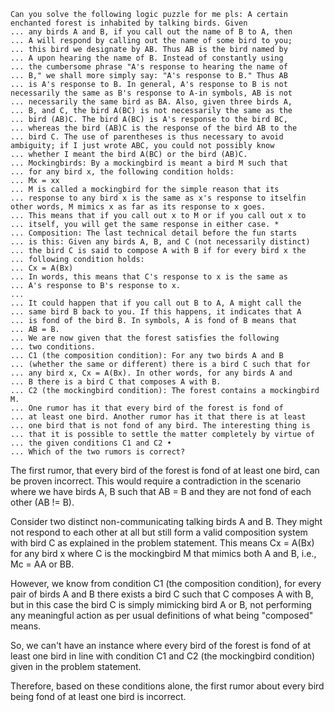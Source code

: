 
```
Can you solve the following logic puzzle for me pls: A certain enchanted forest is inhabited by talking birds. Given
... any birds A and B, if you call out the name of B to A, then
... A will respond by calling out the name of some bird to you;
... this bird we designate by AB. Thus AB is the bird named by
... A upon hearing the name of B. Instead of constantly using
... the cumbersome phrase "A's response to hearing the name of
... B," we shall more simply say: "A's response to B." Thus AB
... is A's response to B. In general, A's response to B is not necessarily the same as B's response to A-in symbols, AB is not
... necessarily the same bird as BA. Also, given three birds A,
... B, and C, the bird A(BC) is not necessarily the same as the
... bird (AB)C. The bird A(BC) is A's response to the bird BC,
... whereas the bird (AB)C is the response of the bird AB to the
... bird C. The use of parentheses is thus necessary to avoid ambiguity; if I just wrote ABC, you could not possibly know
... whether I meant the bird A(BC) or the bird (AB)C.
... Mockingbirds: By a mockingbird is meant a bird M such that
... for any bird x, the following condition holds:
... Mx = xx
... M is called a mockingbird for the simple reason that its
... response to any bird x is the same as x's response to itselfin other words, M mimics x as far as its response to x goes.
... This means that if you call out x to M or if you call out x to
... itself, you will get the same response in either case. *
... Composition: The last technical detail before the fun starts
... is this: Given any birds A, B, and C (not necessarily distinct)
... the bird C is said to compose A with B if for every bird x the
... following condition holds:
... Cx = A(Bx)
... In words, this means that C's response to x is the same as
... A's response to B's response to x.
...
... It could happen that if you call out B to A, A might call the
... same bird B back to you. If this happens, it indicates that A
... is fond of the bird B. In symbols, A is fond of B means that
... AB = B.
... We are now given that the forest satisfies the following
... two conditions.
... C1 (the composition condition): For any two birds A and B
... (whether the same or different) there is a bird C such that for
... any bird x, Cx = A(Bx). In other words, for any birds A and
... B there is a bird C that composes A with B.
... C2 (the mockingbird condition): The forest contains a mockingbird M.
... One rumor has it that every bird of the forest is fond of
... at least one bird. Another rumor has it that there is at least
... one bird that is not fond of any bird. The interesting thing is
... that it is possible to settle the matter completely by virtue of
... the given conditions C1 and C2 •
... Which of the two rumors is correct?
```

The first rumor, that every bird of the forest is fond of at least one bird, can be proven incorrect. This would require a contradiction in the scenario where we have birds A, B such that AB = B and they
are not fond of each other (AB != B).

Consider two distinct non-communicating talking birds A and B. They might not respond to each other at all but still form a valid composition system with bird C as explained in the problem statement.
This means Cx = A(Bx) for any bird x where C is the mockingbird M that mimics both A and B, i.e., Mc = AA or BB.

However, we know from condition C1 (the composition condition), for every pair of birds A and B there exists a bird C such that C composes A with B, but in this case the bird C is simply mimicking bird A
or B, not performing any meaningful action as per usual definitions of what being "composed" means.

So, we can't have an instance where every bird of the forest is fond of at least one bird in line with condition C1 and C2 (the mockingbird condition) given in the problem statement.

Therefore, based on these conditions alone, the first rumor about every bird being fond of at least one bird is incorrect.